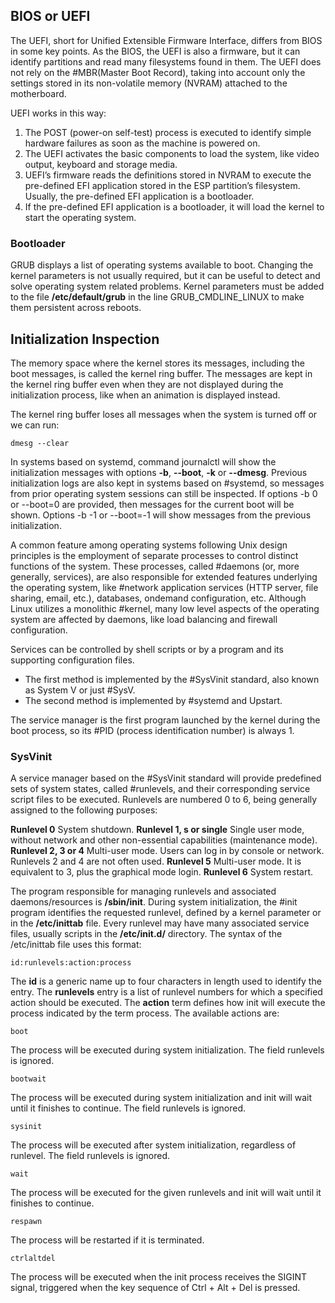 ## BIOS or UEFI

The UEFI, short for Unified Extensible Firmware Interface, differs from BIOS in some key points. As
the BIOS, the UEFI is also a firmware, but it can identify partitions and read many filesystems
found in them. The UEFI does not rely on the #MBR(Master Boot Record), taking into account only the settings stored in
its non-volatile memory (NVRAM) attached to the motherboard.

UEFI works in this way: 

1. The POST (power-on self-test) process is executed to identify simple hardware failures as soon as the machine is powered on.
2. The UEFI activates the basic components to load the system, like video output, keyboard and
storage media.
3. UEFI’s firmware reads the definitions stored in NVRAM to execute the pre-defined EFI
application stored in the ESP partition’s filesystem. Usually, the pre-defined EFI application is a
bootloader.
4. If the pre-defined EFI application is a bootloader, it will load the kernel to start the operating
system.

### Bootloader

GRUB displays a list of operating systems available to boot.
Changing the kernel parameters is not usually required, but it can be useful to detect and solve operating system related problems. Kernel parameters must be added to the file
**/etc/default/grub** in the line GRUB_CMDLINE_LINUX to make them persistent across reboots.

## Initialization Inspection

The memory space where the kernel stores its messages, including the boot messages, is called the
kernel ring buffer. The messages are kept in the kernel ring buffer even when they are not
displayed during the initialization process, like when an animation is displayed instead.

The kernel ring buffer loses all messages when the system is turned off or we can run:
```
dmesg --clear
```

In systems based on systemd, command journalctl will show the initialization messages with
options **-b**, **--boot**, **-k** or **--dmesg**.
Previous initialization logs are also kept in systems based on #systemd, so messages from prior
operating system sessions can still be inspected. If options -b 0 or --boot=0 are provided, then
messages for the current boot will be shown. Options -b -1 or --boot=-1 will show messages
from the previous initialization.

A common feature among operating systems following Unix design principles is the employment
of separate processes to control distinct functions of the system. These processes, called #daemons (or, more generally, services), are also responsible for extended features underlying the operating system, like #network application services (HTTP server, file sharing, email, etc.), databases, ondemand configuration, etc. Although Linux utilizes a monolithic #kernel, many low level aspects of the operating system are affected by daemons, like load balancing and firewall configuration.

Services can be controlled by shell scripts or by a program and its supporting configuration files.

- The first method is implemented by the #SysVinit standard, also known as System V or just #SysV.
- The second method is implemented by #systemd and Upstart.

The service manager is the first program launched by the kernel during the boot process, so its #PID (process identification number) is always 1.

### SysVinit

A service manager based on the #SysVinit standard will provide predefined sets of system states,
called #runlevels, and their corresponding service script files to be executed. Runlevels are
numbered 0 to 6, being generally assigned to the following purposes:

**Runlevel 0**
System shutdown.
**Runlevel 1, s or single**
Single user mode, without network and other non-essential capabilities (maintenance mode).
**Runlevel 2, 3 or 4**
Multi-user mode. Users can log in by console or network. Runlevels 2 and 4 are not often used.
**Runlevel 5**
Multi-user mode. It is equivalent to 3, plus the graphical mode login.
**Runlevel 6**
System restart.

The program responsible for managing runlevels and associated daemons/resources is
**/sbin/init**. During system initialization, the #init program identifies the requested runlevel,
defined by a kernel parameter or in the **/etc/inittab** file.
Every runlevel may have many associated service files, usually scripts in the **/etc/init.d/** directory.
The syntax of the /etc/inittab file uses this format:
```
id:runlevels:action:process
```

The **id** is a generic name up to four characters in length used to identify the entry. The **runlevels**
entry is a list of runlevel numbers for which a specified action should be executed. The **action**
term defines how init will execute the process indicated by the term process. The available
actions are:

```
boot
```
The process will be executed during system initialization. The field runlevels is ignored.
```
bootwait
```
The process will be executed during system initialization and init will wait until it finishes to
continue. The field runlevels is ignored.
```
sysinit
```
The process will be executed after system initialization, regardless of runlevel. The field
runlevels is ignored.
```
wait
```
The process will be executed for the given runlevels and init will wait until it finishes to
continue.
```
respawn
```
The process will be restarted if it is terminated.
```
ctrlaltdel
```
The process will be executed when the init process receives the SIGINT signal, triggered when
the key sequence of Ctrl + Alt + Del is pressed.